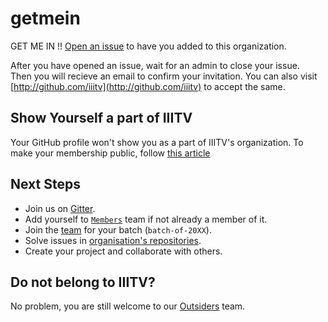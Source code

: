 # getmein
GET ME IN !! [Open an issue](https://github.com/iiitv/getmein/issues/new) to have you added to this organization.  

After you have opened an issue, wait for an admin to close your issue.  
Then you will recieve an email to confirm your invitation. You can also visit [http://github.com/iiitv](http://github.com/iiitv) to accept the same.
  
  
## Show Yourself a part of IIITV
Your GitHub profile won't show you as a part of IIITV's organization. To make your membership public, follow [this article](https://help.github.com/articles/publicizing-or-concealing-organization-membership/)


## Next Steps

* Join us on [Gitter](https://gitter.im/iiitv/general).
* Add yourself to [`Members`](https://github.com/orgs/iiitv/teams/members) team if not already a member of it.
* Join the [team](https://github.com/orgs/iiitv/teams) for your batch (`batch-of-20XX`).
* Solve issues in [organisation's repositories](https://github.com/iiitv/repositories).
* Create your project and collaborate with others.

## Do not belong to IIITV?

No problem, you are still welcome to our [Outsiders](https://github.com/orgs/iiitv/teams/outsiders) team.
